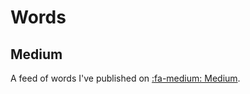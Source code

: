 # Words

## Medium
A feed of words I've published on
[:fa-medium: Medium](https://medium.com).

<div id="medium-widget"></div>
<script src="https://medium-widget.pixelpoint.io/widget.js"></script>
<script>
    MediumWidget.Init({
        renderTo: '#medium-widget',
        params: {
            "resource": "https://medium.com/@SeanDStewart",
            "postsPerLine": 2,
            "limit": 4,
            "picture": "big",
            "fields": ["description", "claps", "likes", "publishAt"],
            "ratio": "original"
        }
    })
</script>

